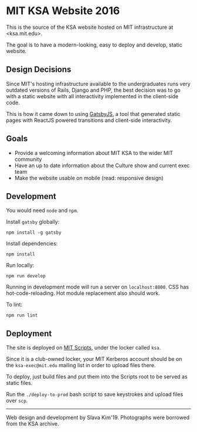 # MIT KSA Website 2016

This is the source of the KSA website hosted on MIT infrastructure at <ksa.mit.edu>.

The goal is to have a modern-looking, easy to deploy and develop, static website.

## Design Decisions

Since MIT's hosting infrastructure available to the undergraduates runs very
outdated versions of Rails, Django and PHP, the best decision was to go with a
static website with all interactivity implemented in the client-side code.

This is how it came down to using [GatsbyJS](https://github.com/gatsbyjs/gatsby),
a tool that generated static pages with ReactJS powered transitions and
client-side interactivity.

## Goals

- Provide a welcoming information about MIT KSA to the wider MIT community
- Have an up to date information about the Culture show and current exec team
- Make the website usable on mobile (read: responsive design)

## Development

You would need `node` and `npm`.

Install `gatsby` globally:

```
npm install -g gatsby
```

Install dependencies:

```
npm install
```

Run locally:

```
npm run develop
```

Running in development mode will run a server on `localhost:8000`. CSS has hot-code-reloading. Hot module replacement also should work.

To lint:

```
npm run lint
```

## Deployment

The site is deployed on [MIT Scripts](https://scripts.mit.edu/), under the locker called `ksa`.

Since it is a club-owned locker, your MIT Kerberos account should be on
the `ksa-exec@mit.edu` mailing list in order to upload files there.

To deploy, just build files and put them into the Scripts root to be served
as static files.

Run the `./deploy-to-prod` bash script to save keystrokes and upload files
over `scp`.

---

Web design and development by Slava Kim'19.
Photographs were borrowed from the KSA archive.
